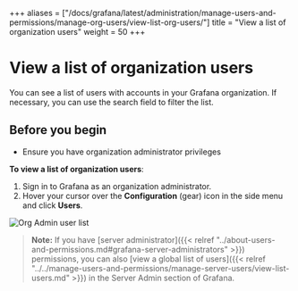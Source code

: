 +++
aliases = ["/docs/grafana/latest/administration/manage-users-and-permissions/manage-org-users/view-list-org-users/"]
title = "View a list of organization users"
weight = 50
+++

# View a list of organization users

You can see a list of users with accounts in your Grafana organization. If necessary, you can use the search field to filter the list.

## Before you begin

- Ensure you have organization administrator privileges

**To view a list of organization users**:

1. Sign in to Grafana as an organization administrator.
1. Hover your cursor over the **Configuration** (gear) icon in the side menu and click **Users**.

![Org Admin user list](/static/img/docs/manage-users/org-user-list-7-3.png)

> **Note:** If you have [server administrator]({{< relref "../about-users-and-permissions.md#grafana-server-administrators" >}}) permissions, you can also [view a global list of users]({{< relref "../../manage-users-and-permissions/manage-server-users/view-list-users.md" >}}) in the Server Admin section of Grafana.

